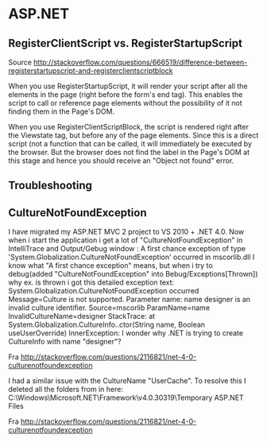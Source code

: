 # ASP.NET

## RegisterClientScript vs. RegisterStartupScript

Source
<http://stackoverflow.com/questions/666519/difference-between-registerstartupscript-and-registerclientscriptblock>

When you use RegisterStartupScript, it will render your script after all the
elements in the page (right before the form's end tag). This enables the script
to call or reference page elements without the possibility of it not finding
them in the Page's DOM.

When you use RegisterClientScriptBlock, the script is rendered right after the
Viewstate tag, but before any of the page elements. Since this is a direct
script (not a function that can be called, it will immediately be executed by
the browser. But the browser does not find the label in the Page's DOM at this
stage and hence you should receive an "Object not found" error.

## Troubleshooting

## CultureNotFoundException

I have migrated my ASP.NET MVC 2 project to VS 2010 + .NET 4.0. Now when i start
the application i get a lot of "CultureNotFoundException" in IntelliTrace and
Output/Gebug window : A first chance exception of type
'System.Globalization.CultureNotFoundException' occurred in mscorlib.dll I know
what "A first chance exception" means, but when i try to debug(added
"CultureNotFoundException" into Bebug/Exceptions[Thrown]) why ex. is thrown i
got this detailed exception text: System.Globalization.CultureNotFoundException
occurred Message=Culture is not supported. Parameter name: name designer is an
invalid culture identifier. Source=mscorlib ParamName=name
InvalidCultureName=designer StackTrace: at
System.Globalization.CultureInfo..ctor(String name, Boolean useUserOverride)
InnerException: I wonder why .NET is trying to create CultureInfo with name
"designer"?

Fra
<http://stackoverflow.com/questions/2116821/net-4-0-culturenotfoundexception>

I had a similar issue with the CultureName "UserCache". To resolve this I
deleted all the folders from in here:
C:\Windows\Microsoft.NET\Framework\v4.0.30319\Temporary ASP.NET Files

Fra
<http://stackoverflow.com/questions/2116821/net-4-0-culturenotfoundexception>
